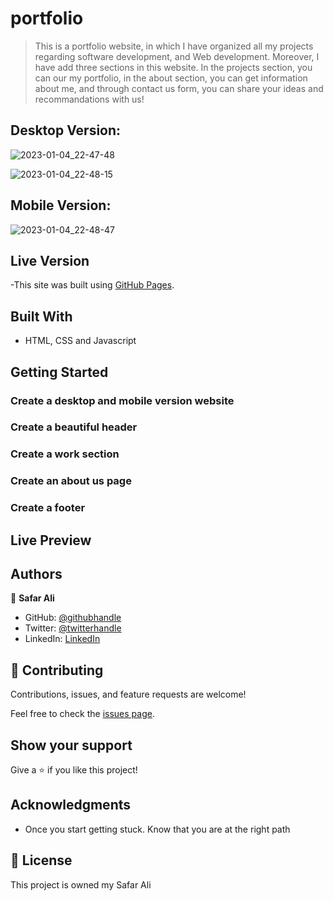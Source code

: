 # portfolio

> This is a portfolio website, in which I have organized all my projects regarding software development, and Web development. Moreover, I have add three sections in this website. In the projects section, you can our my portfolio, in the about section, you can get information about me, and through contact us form, you can share your ideas and recommandations with us!

## Desktop Version:

![2023-01-04_22-47-48](https://user-images.githubusercontent.com/78845635/210617900-961f144a-5e98-4a61-97d0-0ca18c612aef.jpg)


![2023-01-04_22-48-15](https://user-images.githubusercontent.com/78845635/210617945-9bb1992a-abe5-4bf8-a97a-11a4a828ad5c.jpg)


## Mobile Version:

![2023-01-04_22-48-47](https://user-images.githubusercontent.com/78845635/210617980-0c543a5c-428a-49ba-b9b6-85e3018e6901.jpg)


## Live Version

-This site was built using [GitHub Pages](https://safar1212.github.io/portfolio-2/).

## Built With

- HTML, CSS and Javascript


## Getting Started

### Create a desktop and mobile version website

### Create a beautiful header

### Create a work section

### Create an about us page

### Create a footer



## Live Preview



## Authors

👤 **Safar Ali**

- GitHub: [@githubhandle](https://github.com/safar1212)
- Twitter: [@twitterhandle](https://twitter.com/safarali999)
- LinkedIn: [LinkedIn](https://linkedin.com/in/safar-ali999)

## 🤝 Contributing

Contributions, issues, and feature requests are welcome!

Feel free to check the [issues page](../../issues/).

## Show your support

Give a ⭐️ if you like this project!

## Acknowledgments


- Once you start getting stuck. Know that you are at the right path


## 📝 License

This project is owned my Safar Ali
